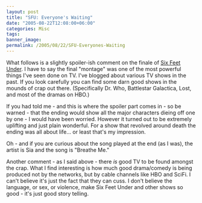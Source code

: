 ```yaml
---
layout: post
title: "SFU: Everyone's Waiting"
date: "2005-08-22T12:08:00+06:00"
categories: Misc 
tags: 
banner_image: 
permalink: /2005/08/22/SFU-Everyones-Waiting
---
```


What follows is a slightly spoiler-ish comment on the finale of <a href="http://www.hbo.com/sixfeetunder/">Six Feet Under</a>. I have to say the final "montage" was one of the most powerful things I've seen done on TV. I've blogged about various TV shows in the past. If you look carefully you can find some darn good shows in the mounds of crap out there. (Specifically Dr. Who, Battlestar Galactica, Lost, and most of the dramas on HBO.) 

If you had told me - and this is where the spoiler part comes in - so be warned - that the ending would show all the major characters dieing off one by one - I would have been worried. However it turned out to be extremely uplifting and just plain wonderful. For a show that revolved around death the ending was all about life... or least that's my impression. 

Oh - and if you are curious about the song played at the end (as I was), the artist is Sia and the song is "Breathe Me." 

Another comment - as I said above - there <i>is</i> good TV to be found amongst the crap. What I find interesting is how much good drama/comedy is being produced not by the networks, but by cable channels like HBO and SciFi. I can't believe it's just the fact that they can cuss. I don't believe the language, or sex, or violence, make Six Feet Under and other shows so good - it's just good story telling.